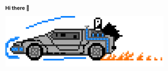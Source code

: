 ### Hi there 👋
![DeLoran](ddvn3zp-fa1e1739-7cd7-45d3-b707-f30fe9fd1e65.gif)
<!--
**geancarlofd/geancarlofd** is a ✨ _special_ ✨ repository because its `README.md` (this file) appears on your GitHub profile.

Here are some ideas to get you started:

- 🔭 I’m currently working on ...
- 🌱 I’m currently learning ...
- 👯 I’m looking to collaborate on ...
- 🤔 I’m looking for help with ...
- 💬 Ask me about ...
- 📫 How to reach me: ...
- 😄 Pronouns: ...
- ⚡ Fun fact: ...
-->
